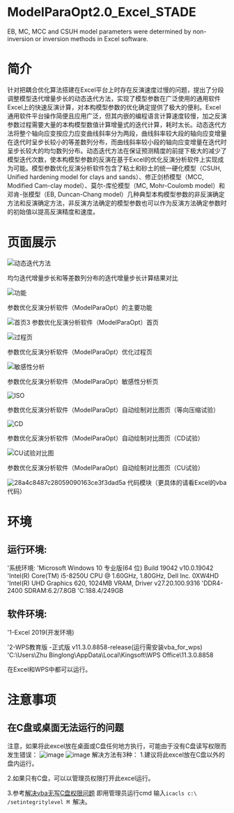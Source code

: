 # ModelParaOpt2.0_Excel_STADE
EB, MC, MCC and CSUH model parameters were determined by non-inversion or inversion methods in Excel software.

# 简介
针对把耦合优化算法搭建在Excel平台上时存在反演速度过慢的问题，提出了分段调整模型迭代增量步长的动态迭代方法，实现了模型参数在广泛使用的通用软件Excel上的快速反演计算，对本构模型参数的优化确定提供了极大的便利。Excel通用软件平台操作简便且应用广泛，但其内嵌的编程语言计算速度较慢，加之反演参数过程需要大量的本构模型数值计算增量式的迭代计算，耗时太长。动态迭代方法将整个轴向应变按应力应变曲线斜率分为两段，曲线斜率较大段的轴向应变增量在迭代时呈步长较小的等差数列分布，而曲线斜率较小段的轴向应变增量在迭代时呈步长较大的均匀数列分布。动态迭代方法在保证预测精度的前提下极大的减少了模型迭代次数，使本构模型参数的反演在基于Excel的优化反演分析软件上实现成为可能。模型参数优化反演分析软件包含了粘土和砂土的统一硬化模型（CSUH, Unified hardening model for clays and sands）、修正剑桥模型（MCC, Modified Cam-clay model）、莫尔-库伦模型（MC, Mohr-Coulomb model）和邓肯-张模型（EB, Duncan-Chang model）几种典型本构模型参数的非反演确定方法和反演确定方法，非反演方法确定的模型参数也可以作为反演方法确定参数时的初始值以提高反演精度和速度。


# 页面展示
![动态迭代方法](https://user-images.githubusercontent.com/21994802/187571489-902b125a-bfc8-4388-a81c-cfac1765ae4b.jpg)

均匀迭代增量步长和等差数列分布的迭代增量步长计算结果对比


![功能](https://user-images.githubusercontent.com/21994802/187573678-5f8c55a8-0b7d-49cc-807e-9e3eb8e3fb8a.png)

参数优化反演分析软件（ModelParaOpt）的主要功能



![首页3](https://user-images.githubusercontent.com/21994802/188268917-94a1389a-c398-4537-ad81-b53b6da95e34.png)
参数优化反演分析软件（ModelParaOpt）首页


![过程页](https://user-images.githubusercontent.com/21994802/187611586-00411bef-892d-4476-adaa-d2ab73316657.png)

参数优化反演分析软件（ModelParaOpt）优化过程页




![敏感性分析](https://user-images.githubusercontent.com/21994802/187572219-bf92a28c-c22f-46b1-abb5-b1145c5bd79a.png)

参数优化反演分析软件（ModelParaOpt）敏感性分析页





![ISO](https://user-images.githubusercontent.com/21994802/187572265-5445e287-d44a-4b9a-8f9c-41e90f2870cf.png)

参数优化反演分析软件（ModelParaOpt）自动绘制对比图页（等向压缩试验）




![CD](https://user-images.githubusercontent.com/21994802/187572373-b8007089-8071-4d75-a80b-da910d3a1ff3.png)

参数优化反演分析软件（ModelParaOpt）自动绘制对比图页（CD试验）




![CU试验对比图](https://user-images.githubusercontent.com/21994802/187572419-d870e147-0ebc-4f69-9be7-f7f257a8a477.png)

参数优化反演分析软件（ModelParaOpt）自动绘制对比图页（CU试验）


![28a4c8487c28059090163ce3f3dad5a](https://user-images.githubusercontent.com/21994802/187614889-3b67ce2c-0fb0-4ad6-a319-3a0ff6fe256e.jpg)
代码模块（更具体的请看Excel的vba代码）

# 环境
## 运行环境:
'系统环境:
'Microsoft Windows 10 专业版(64 位) Build 19042 v10.0.19042
'Intel(R) Core(TM) i5-8250U CPU @ 1.60GHz, 1.80GHz, Dell Inc. 0XW4HD
'Intel(R) UHD Graphics 620, 1024MB VRAM, Driver v27.20.100.9316
'DDR4-2400 SDRAM:6.2/7.8GB
'C:188.4/249GB

## 软件环境:
'1-Excel 2019(开发环境)

'2-WPS教育版 -正式版 v11.3.0.8858-release(运行需安装vba_for_wps)
'C:\Users\Zhu Binglong\AppData\Local\Kingsoft\WPS Office\11.3.0.8858

在Excel和WPS中都可以运行。

# 注意事项
## 在C盘或桌面无法运行的问题
注意，如果将此excel放在桌面或C盘任何地方执行，可能由于没有C盘读写权限而发生错误：
![image](https://user-images.githubusercontent.com/21994802/197440367-b5a384d0-a939-4284-83ef-a5715bf96836.png)
![image](https://user-images.githubusercontent.com/21994802/197440461-cbf619dc-8928-4ba1-a98e-273310aac4bf.png)
解决方法有3种：
1.建议将此excel放在C盘以外的盘内运行。

2.如果只有C盘，可以以管理员权限打开此excel运行。

3.参考[解决vba无写C盘权限问题](https://blog.csdn.net/bobyeoh/article/details/9008005?spm=1001.2101.3001.6650.14&utm_medium=distribute.pc_relevant.none-task-blog-2%7Edefault%7EBlogCommendFromBaidu%7ERate-14-9008005-blog-88647398.pc_relevant_recovery_v2&depth_1-utm_source=distribute.pc_relevant.none-task-blog-2%7Edefault%7EBlogCommendFromBaidu%7ERate-14-9008005-blog-88647398.pc_relevant_recovery_v2&utm_relevant_index=14)
即用管理员运行cmd 输入`icacls c:\ /setintegritylevel M `解决。

